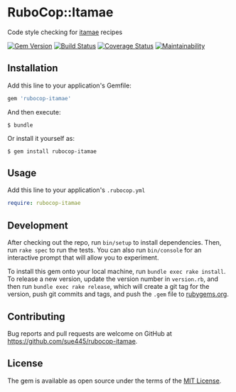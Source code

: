# RuboCop::Itamae

Code style checking for [itamae](https://github.com/itamae-kitchen/itamae) recipes

[![Gem Version](https://badge.fury.io/rb/rubocop-itamae.svg)](https://badge.fury.io/rb/rubocop-itamae)
[![Build Status](https://github.com/sue445/rubocop-itamae/workflows/test/badge.svg?branch=master)](https://github.com/sue445/rubocop-itamae/actions?query=workflow%3Atest)
[![Coverage Status](https://coveralls.io/repos/github/sue445/rubocop-itamae/badge.svg?branch=master)](https://coveralls.io/github/sue445/rubocop-itamae?branch=master)
[![Maintainability](https://api.codeclimate.com/v1/badges/bf2f4b2cbf9c2cfc0e92/maintainability)](https://codeclimate.com/github/sue445/rubocop-itamae/maintainability)

## Installation

Add this line to your application's Gemfile:

```ruby
gem 'rubocop-itamae'
```

And then execute:

    $ bundle

Or install it yourself as:

    $ gem install rubocop-itamae

## Usage
Add this line to your application's `.rubocop.yml`

```yml
require: rubocop-itamae
```

## Development

After checking out the repo, run `bin/setup` to install dependencies. Then, run `rake spec` to run the tests. You can also run `bin/console` for an interactive prompt that will allow you to experiment.

To install this gem onto your local machine, run `bundle exec rake install`. To release a new version, update the version number in `version.rb`, and then run `bundle exec rake release`, which will create a git tag for the version, push git commits and tags, and push the `.gem` file to [rubygems.org](https://rubygems.org).

## Contributing

Bug reports and pull requests are welcome on GitHub at https://github.com/sue445/rubocop-itamae.

## License

The gem is available as open source under the terms of the [MIT License](https://opensource.org/licenses/MIT).
